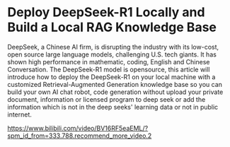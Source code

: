 # Deploy DeepSeek-R1 Locally and Build a Local RAG Knowledge Base

DeepSeek, a Chinese AI firm, is disrupting the industry with its low-cost, open source large language models, challenging U.S. tech giants. It has shown high performance in mathematic, coding, English and Chinese Conversation. The DeepSeek-R1 model is opensource, this article will introduce how to deploy the DeepSeek-R1 on your local machine with a customized Retrieval-Augmented Generation knowledge base so you can build your own AI chat robot, code generation without upload your private document, information or licensed program to deep seek or add the information which is not in the deep seeks' learning data or not in public internet.





https://www.bilibili.com/video/BV16RF5eaEML/?spm_id_from=333.788.recommend_more_video.2